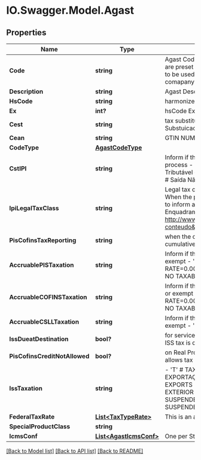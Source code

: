 # IO.Swagger.Model.Agast
## Properties

Name | Type | Description | Notes
------------ | ------------- | ------------- | -------------
**Code** | **string** | Agast Code. AGAST (Avalara Goods and Services Types) are preset products with default tax definitions available to be used as provided or copied to create an specific comapany item. | 
**Description** | **string** | Agast Description | [optional] 
**HsCode** | **string** | harmonized code, NCM or LC 116 | [optional] 
**Ex** | **int?** | hsCode Exception for IPI tax | [optional] 
**Cest** | **string** | tax substitution code - Codigo especificador da Substuicao Tributaria | [optional] 
**Cean** | **string** | GTIN NUMBER | [optional] 
**CodeType** | [**AgastCodeType**](AgastCodeType.md) |  | [optional] 
**CstIPI** | **string** | Inform if this process is subject to IPI taxation on output process - &#39;50&#39; # Saída Tributada - &#39;51&#39; # Saída Tributável com Alíquota Zero - &#39;52&#39; # Saída Isenta - &#39;53&#39; # Saída Não-Tributada - &#39;54&#39; # Saída Imune  | [optional] 
**IpiLegalTaxClass** | **string** | Legal tax classificação for IPI (enquadramento tributário) When the process has CST IPI 52 or 54, it is mandatory to inform a Reason Code, see Anexo XIV - Código de Enquadramento Legal do IPI from  http://www.nfe.fazenda.gov.br/portal/exibirArquivo.aspx?conteudo&#x3D;mCnJajU4BKU&#x3D;  | [optional] 
**PisCofinsTaxReporting** | **string** | when the company is Real Profit inform if this item is cumulative or no cumulative by default | [optional] 
**AccruablePISTaxation** | **string** | Inform if this item by nature is subject to PIS taxation or exempt - &#39;T&#39; # TAXABLE - &#39;Z&#39; # TAXABLE WITH RATE&#x3D;0.00 - &#39;E&#39; # EXEMPT - &#39;H&#39; # SUSPENDED - &#39;N&#39; # NO TAXABLE  | [optional] 
**AccruableCOFINSTaxation** | **string** | Inform if this item by nature is subject to COFINS taxation or exempt - &#39;T&#39; # TAXABLE - &#39;Z&#39; # TAXABLE WITH RATE&#x3D;0.00 - &#39;E&#39; # EXEMPT - &#39;H&#39; # SUSPENDED - &#39;N&#39; # NO TAXABLE  | [optional] 
**AccruableCSLLTaxation** | **string** | Inform if this item by nature is subject to CSLL taxation or exempt - &#39;T&#39; # TAXABLE - &#39;E&#39; # EXEMPT  | [optional] 
**IssDueatDestination** | **bool?** | for service items with City Jurisdiction, inform where the ISS tax is due | [optional] 
**PisCofinsCreditNotAllowed** | **bool?** | on Real Profit Purchase transaction, inform if this item allows tax credits when it is non-cumulative | [optional] 
**IssTaxation** | **string** | - &#39;T&#39; # TAXABLE - TRIBUTÁVEL INCLUSIVE PARA EXPORTAÇÃO&#39; - &#39;E&#39; # TAXABLE WITH EXEMPTION FOR EXPORTS - ISENTO PARA SERVIÇOS PRESTADOS AO EXTERIOR (DEFAULT) - &#39;F&#39; # EXEMPT - &#39;A&#39; # SUSPENDED FOR ADMINISTRATIVE REASON - &#39;L&#39; # SUSPENDED FOR LEGAL DECISION - &#39;I&#39; # IMMUNE  | [optional] 
**FederalTaxRate** | [**List&lt;TaxTypeRate&gt;**](TaxTypeRate.md) | This is an array of tax object related to an agast. | [optional] 
**SpecialProductClass** | **string** |  | [optional] 
**IcmsConf** | [**List&lt;AgastIcmsConf&gt;**](AgastIcmsConf.md) | One per State | [optional] 

[[Back to Model list]](../README.md#documentation-for-models) [[Back to API list]](../README.md#documentation-for-api-endpoints) [[Back to README]](../README.md)

